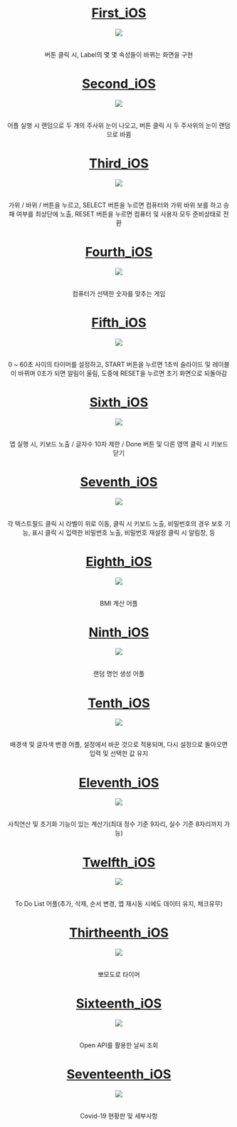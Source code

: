 # <div align="center">[First_iOS](https://github.com/munsangu/SWIFT_Prac/tree/main/MyFirstiOS)</div>

<p align="center"><img src="https://user-images.githubusercontent.com/51852940/199656676-50c44c8e-0e65-4d66-a384-f23ec636a65c.gif"></p>
<br>
<div align="center">
버튼 클릭 시, Label의 몇 몇 속성들이 바뀌는 화면을 구현
</div>

# <div align="center">[Second_iOS](https://github.com/munsangu/SWIFT_Prac/tree/main/MySecondiOS)</div>
<p align="center"><img src="https://user-images.githubusercontent.com/51852940/199876136-a1b885ad-e35e-4007-898e-2f9d337623f3.gif"></p>
<br>
<div align="center">
어플 실행 시 랜덤으로 두 개의 주사위 눈이 나오고, 버튼 클릭 시 두 주사위의 눈이 랜덤으로 바뀜
</div>

# <div align="center">[Third_iOS](https://github.com/munsangu/SWIFT_Prac/tree/main/MyThirdiOS)</div>
<p align="center"><img src="https://user-images.githubusercontent.com/51852940/200005971-64b0f692-c75d-474d-971a-66dcd515d872.gif"></p>
<br>
<div align="center">
가위 / 바위 / 버튼을 누르고, SELECT 버튼을 누르면 컴퓨터와 가위 바위 보를 하고 승패 여부를 최상단에 노출, RESET 버튼을 누르면 컴퓨터 및 사용자 모두 준비상태로 전환
</div>

# <div align="center">[Fourth_iOS](https://github.com/munsangu/SWIFT_Prac/tree/main/MyFourthiOS)</div>
<p align="center"><img src="https://user-images.githubusercontent.com/51852940/200098556-c692dafb-2054-41e4-9a2a-4a0a46f62da5.gif"></p>
<br>
<div align="center">
컴퓨터가 선택한 숫자를 맞추는 게임
</div>

# <div align="center">[Fifth_iOS](https://github.com/munsangu/SWIFT_Prac/tree/main/MyFifthiOS)</div>
<p align="center"><img src="https://user-images.githubusercontent.com/51852940/205646505-8b06c5a9-d61d-4dab-a768-e595c917a930.gif"></p>
<br>
<div align="center">
0 ~ 60초 사이의 타이머를 설정하고, START 버튼을 누르면 1초씩 슬라이드 및 레이블이 바뀌며 0초가 되면 알림이 울림, 도중에 RESET을 누르면 초기 화면으로 되돌아감
</div>

# <div align="center">[Sixth_iOS](https://github.com/munsangu/SWIFT_Prac/tree/main/MySixthiOS)</div>
<p align="center"><img src="https://user-images.githubusercontent.com/51852940/205682526-8f9d9103-e695-4f3b-8023-1ddc24339178.gif"></p>
<br>
<div align="center">
앱 실행 시, 키보드 노출 / 글자수 10자 제한 / Done 버튼 및 다른 영역 클릭 시 키보드 닫기
</div>

# <div align="center">[Seventh_iOS](https://github.com/munsangu/SWIFT_Prac/tree/main/MySeventhiOS)</div>
<p align="center"><img src="https://user-images.githubusercontent.com/51852940/206033868-f13acedf-d9cf-46cf-91a7-db44dae013cd.gif"></p>
<br>
<div align="center">
각 텍스트필드 클릭 시 라벨이 위로 이동, 클릭 시 키보드 노출, 비밀번호의 경우 보호 기능, 표시 클릭 시 입력한 비밀번호 노출, 비밀번호 재설정 클릭 시 알림창, 등 
</div>

# <div align="center">[Eighth_iOS](https://github.com/munsangu/SWIFT_Prac/tree/main/MyEighthiOS/MyEighthiOS)</div>
<p align="center"><img src="https://user-images.githubusercontent.com/51852940/206391037-8422c122-4006-49a4-8260-e7bb43a8e1f2.gif"></p>
<br>
<div align="center">
BMI 계산 어플
</div>

# <div align="center">[Ninth_iOS](https://github.com/munsangu/SWIFT_Prac/tree/main/MyNinthiOS)</div>
<p align="center"><img src="https://user-images.githubusercontent.com/51852940/207037620-2a73e961-bdd2-4b5a-8944-7cecc7be3456.gif"></p>
<br>
<div align="center">
랜덤 명언 생성 어플
</div>

# <div align="center">[Tenth_iOS](https://github.com/munsangu/SWIFT_Prac/tree/main/MyTenthiOS)</div>
<p align="center"><img src="https://user-images.githubusercontent.com/51852940/207298032-e86d77cc-ce6a-4e32-b83c-9f3f33892a42.gif"></p>
<br>
<div align="center">
배경색 및 글자색 변경 어플, 설정에서 바꾼 것으로 적용되며, 다시 설정으로 돌아오면 입력 및 선택한 값 유지
</div>

# <div align="center">[Eleventh_iOS](https://github.com/munsangu/SWIFT_Prac/tree/main/MyEleventhiOS)</div>
<p align="center"><img src="https://user-images.githubusercontent.com/51852940/207345625-28f8c711-c1dc-41bf-9d4d-e06896a6b7e9.gif"></p>
<br>
<div align="center">
사칙연산 및 초기화 기능이 있는 계산기(최대 정수 기준 9자리, 실수 기준 8자리까지 가능)
</div>

# <div align="center">[Twelfth_iOS](https://github.com/munsangu/SWIFT_Prac/tree/main/MyTwelfthiOS)</div>
<p align="center"><img src="https://user-images.githubusercontent.com/51852940/207564126-40cea8bd-4721-4d23-8b3d-21d899a6dd3d.gif"></p>
<br>
<div align="center">
To Do List 어플(추가, 삭제, 순서 변경, 앱 재시동 시에도 데이터 유지, 체크유무)
</div>

# <div align="center">[Thirtheenth_iOS](https://github.com/munsangu/SWIFT_Prac/tree/main/MyThirtheenthiOS)</div>
<p align="center"><img src="https://user-images.githubusercontent.com/51852940/207803296-78820809-c24d-47d6-8d9c-d8abfdd39c02.gif"></p>
<br>
<div align="center">
뽀모도로 타이머
</div>

# <div align="center">[Sixteenth_iOS](https://github.com/munsangu/SWIFT_Prac/tree/main/MySixteenthiOS)</div>
<p align="center"><img src="https://user-images.githubusercontent.com/51852940/208115071-e241d486-10b7-4d61-8198-aa91c62b2c00.gif"></p>
<br>
<div align="center">
Open API를 활용한 날씨 조회
</div>

# <div align="center">[Seventeenth_iOS](https://github.com/munsangu/SWIFT_Prac/tree/main/MySeventeenthiOS)</div>
<p align="center"><img src="https://user-images.githubusercontent.com/51852940/208240433-7bc6de64-b383-4c4f-91ef-2cec4474a07e.gif"></p>
<br>
<div align="center">
Covid-19 현황판 및 세부사항
</div>

